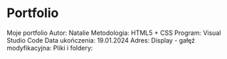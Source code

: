 # Portfolio
Moje portfolio
Autor: Natalie
Metodologia: HTML5 + CSS
Program: Visual Studio Code
Data ukończenia: 19.01.2024
Adres:
Display - gałęź modyfikacyjna:
Pliki i foldery: 
